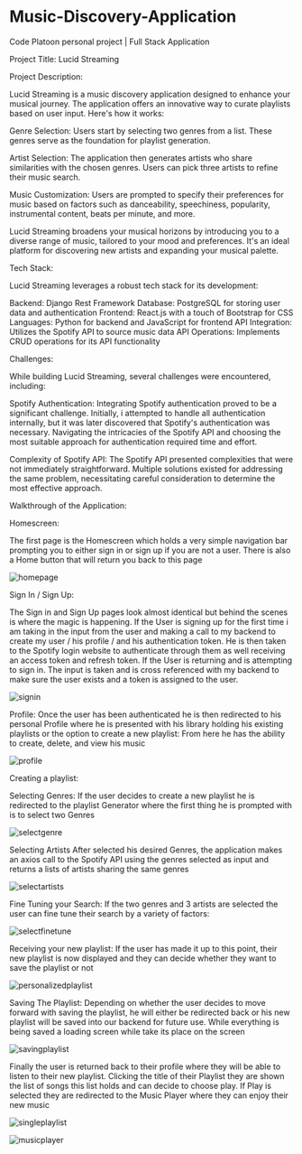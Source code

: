 # Music-Discovery-Application
Code Platoon personal project | Full Stack Application

Project Title: Lucid Streaming

Project Description:

Lucid Streaming is a music discovery application designed to enhance your musical journey. The application offers an innovative way to curate playlists based on user input. Here's how it works:

Genre Selection: Users start by selecting two genres from a list. These genres serve as the foundation for playlist generation.

Artist Selection: The application then generates artists who share similarities with the chosen genres. Users can pick three artists to refine their music search.

Music Customization: Users are prompted to specify their preferences for music based on factors such as danceability, speechiness, popularity, instrumental content, beats per minute, and more.

Lucid Streaming broadens your musical horizons by introducing you to a diverse range of music, tailored to your mood and preferences. It's an ideal platform for discovering new artists and expanding your musical palette.

Tech Stack:

Lucid Streaming leverages a robust tech stack for its development:

Backend: Django Rest Framework
Database: PostgreSQL for storing user data and authentication
Frontend: React.js with a touch of Bootstrap for CSS
Languages: Python for backend and JavaScript for frontend
API Integration: Utilizes the Spotify API to source music data
API Operations: Implements CRUD operations for its API functionality

Challenges:

While building Lucid Streaming, several challenges were encountered, including:

Spotify Authentication: Integrating Spotify authentication proved to be a significant challenge. Initially, i attempted to handle all authentication internally, but it was later discovered that Spotify's authentication was necessary. Navigating the intricacies of the Spotify API and choosing the most suitable approach for authentication required time and effort.

Complexity of Spotify API: The Spotify API presented complexities that were not immediately straightforward. Multiple solutions existed for addressing the same problem, necessitating careful consideration to determine the most effective approach.

Walkthrough of the Application:

Homescreen:

  The first page is the Homescreen which holds a very simple navigation bar prompting you to either sign in or sign up if you are not a user. There is also a Home button that will return you back to this page

![homepage](https://github.com/rdelagarza12/music-discovery-app/assets/119212006/3c809233-31c6-47cc-b8b9-4a144ad49bbb)

Sign In / Sign Up:

  The Sign in and Sign Up pages look almost identical but behind the scenes is where the magic is happening. If the User is signing up for the first time i am taking in the input from the user and making a call to my backend to create my user / his profile / and his authentication token. He is then taken to the Spotify login website to authenticate through them as well receiving an access token and refresh token. If the User is returning and is attempting to sign in. The input is taken and is cross referenced with my backend to make sure the user exists and a token is assigned to the user. 

![signin](https://github.com/rdelagarza12/music-discovery-app/assets/119212006/5d77eeb7-cb68-457c-9f0f-15e0c39d5aa8)

Profile:
  Once the user has been authenticated he is then redirected to his personal Profile where he is presented with his library holding his existing playlists or the option to create a new playlist: From here he has the ability to create, delete, and view his music

![profile](https://github.com/rdelagarza12/music-discovery-app/assets/119212006/19a61543-adc8-400c-ab8c-333ff36ba382)

Creating a playlist:

Selecting Genres:
  If the user decides to create a new playlist he is redirected to the playlist Generator where the first thing he is prompted with is to select two Genres

![selectgenre](https://github.com/rdelagarza12/music-discovery-app/assets/119212006/3484b2e3-f6a6-4f9c-85c7-7bf7ae1836e6)

Selecting Artists
  After selected his desired Genres, the application makes an axios call to the Spotify API using the genres selected as input and returns a lists of artists sharing the same genres

![selectartists](https://github.com/rdelagarza12/music-discovery-app/assets/119212006/ae438a8b-acc9-47f3-a68b-9ebfb7a76ec7)

Fine Tuning your Search:
  If the two genres and 3 artists are selected the user can fine tune their search by a variety of factors:

![selectfinetune](https://github.com/rdelagarza12/music-discovery-app/assets/119212006/3239bf49-b033-407a-86e4-fdfa69dde3ca)

Receiving your new playlist:
  If the user has made it up to this point, their new playlist is now displayed and they can decide whether they want to save the playlist or not

![personalizedplaylist](https://github.com/rdelagarza12/music-discovery-app/assets/119212006/697a718c-f84c-4d5b-9482-042a70be0772)

Saving The Playlist:
  Depending on whether the user decides to move forward with saving the playlist, he will either be redirected back or his new playlist will be saved into our backend for future use. While everything is being saved a loading screen while take its place on the screen

![savingplaylist](https://github.com/rdelagarza12/music-discovery-app/assets/119212006/3b2470d5-247d-4ac9-842b-502f30b70532)

Finally the user is returned back to their profile where they will be able to listen to their new playlist. Clicking the title of their Playlist they are shown the list of songs this list holds and can decide to choose play. If Play is selected they are redirected to the Music Player where they can enjoy their new music

![singleplaylist](https://github.com/rdelagarza12/music-discovery-app/assets/119212006/d73e1649-69bf-4f36-a2e9-70f692d623d1)

![musicplayer](https://github.com/rdelagarza12/music-discovery-app/assets/119212006/82ca4639-137d-4f9b-bf56-3ac054a1a060)













